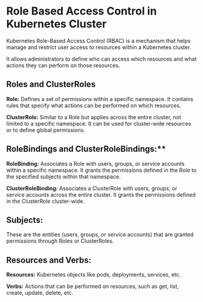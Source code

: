 # Role Based Access Control in Kubernetes Cluster

Kubernetes Role-Based Access Control (RBAC) is a mechanism that helps manage and restrict user access to resources within a Kubernetes cluster. 

It allows administrators to define who can access which resources and what actions they can perform on those resources.

## Roles and ClusterRoles

**Role:** Defines a set of permissions within a specific namespace. It contains rules that specify what actions can be performed on which resources.

**ClusterRole:** Similar to a Role but applies across the entire cluster, not limited to a specific namespace. It can be used for cluster-wide resources or to define global permissions.

## RoleBindings and ClusterRoleBindings:**

**RoleBinding:** Associates a Role with users, groups, or service accounts within a specific namespace. It grants the permissions defined in the Role to the specified subjects within that namespace.

**ClusterRoleBinding:** Associates a ClusterRole with users, groups, or service accounts across the entire cluster. It grants the permissions defined in the ClusterRole cluster-wide.

## Subjects:

These are the entities (users, groups, or service accounts) that are granted permissions through Roles or ClusterRoles.

## Resources and Verbs:

**Resources:** Kubernetes objects like pods, deployments, services, etc.

**Verbs:** Actions that can be performed on resources, such as get, list, create, update, delete, etc.
